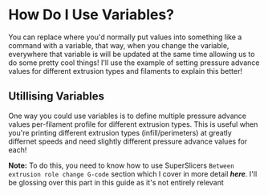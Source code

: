# How Do I Use Variables?

You can replace where you'd normally put values into something like a command with a variable, that way, when you change the variable, everywhere that variable is will be updated at the same time allowing us to do some pretty cool things! I'll use the example of setting pressure advance values for different extrusion types and filaments to explain this better!

## Utillising Variables

One way you could use variables is to define multiple pressure advance values per-filament profile for different extrusion types. This is useful when you're printing different extrusion types (infill/perimeters) at greatly differnet speeds and need slightly different pressure advance values for each! 

**Note:** To do this, you need to know how to use SuperSlicers `Between extrusion role change G-code` section which I cover in more detail ***here***. I'll be glossing over this part in this guide as it's not entirely relevant

